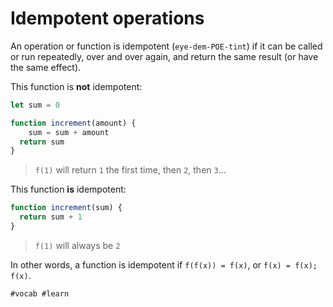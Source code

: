 # Idempotent operations

An operation or function is idempotent (`eye-dem-POE-tint`) if it can be called or run repeatedly,
over and over again, and return the same result (or have the same effect).

This function is **not** idempotent:
```js
let sum = 0

function increment(amount) {
	sum = sum + amount
  return sum
}
```
> `f(1)` will return `1` the first time, then `2`, then `3`...

This function **is** idempotent:
```js
function increment(sum) {
  return sum + 1
}
```
> `f(1)` will always be `2`

In other words, a function is idempotent if `f(f(x)) = f(x)`, or `f(x) = f(x); f(x)`.

    #vocab #learn

